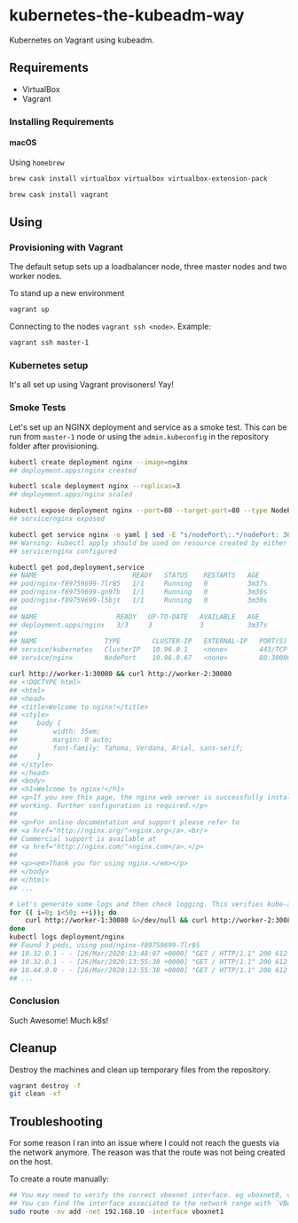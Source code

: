 # kubernetes-the-kubeadm-way

Kubernetes on Vagrant using kubeadm.

## Requirements

* VirtualBox
* Vagrant

### Installing Requirements

#### macOS

Using `homebrew`

```bash
brew cask install virtualbox virtualbox virtualbox-extension-pack

brew cask install vagrant
```

## Using

### Provisioning with Vagrant

The default setup sets up a loadbalancer node, three master nodes and two worker nodes.

To stand up a new environment

```bash
vagrant up
```

Connecting to the nodes `vagrant ssh <node>`. Example:

```bash
vagrant ssh master-1
```

### Kubernetes setup

It's all set up using Vagrant provisoners! Yay!

### Smoke Tests

Let's set up an NGINX deployment and service as a smoke test. This can be run from `master-1` node or using the `admin.kubeconfig` in the repository folder after provisioning.

```bash
kubectl create deployment nginx --image=nginx
## deployment.apps/nginx created

kubectl scale deployment nginx --replicas=3
## deployment.apps/nginx scaled

kubectl expose deployment nginx --port=80 --target-port=80 --type NodePort
## service/nginx exposed

kubectl get service nginx -o yaml | sed -E "s/nodePort\:.*/nodePort: 30080/" | kubectl apply -f -
## Warning: kubectl apply should be used on resource created by either kubectl create --save-config or kubectl apply
## service/nginx configured

kubectl get pod,deployment,service
## NAME                        READY   STATUS    RESTARTS   AGE
## pod/nginx-f89759699-7lr85   1/1     Running   0          3m37s
## pod/nginx-f89759699-gn97b   1/1     Running   0          3m30s
## pod/nginx-f89759699-l5bjt   1/1     Running   0          3m30s
##
## NAME                    READY   UP-TO-DATE   AVAILABLE   AGE
## deployment.apps/nginx   3/3     3            3           3m37s
##
## NAME                 TYPE        CLUSTER-IP   EXTERNAL-IP   PORT(S)        AGE
## service/kubernetes   ClusterIP   10.96.0.1    <none>        443/TCP        43m
## service/nginx        NodePort    10.96.0.67   <none>        80:30080/TCP   104s

curl http://worker-1:30080 && curl http://worker-2:30080
## <!DOCTYPE html>
## <html>
## <head>
## <title>Welcome to nginx!</title>
## <style>
##     body {
##         width: 35em;
##         margin: 0 auto;
##         font-family: Tahoma, Verdana, Arial, sans-serif;
##     }
## </style>
## </head>
## <body>
## <h1>Welcome to nginx!</h1>
## <p>If you see this page, the nginx web server is successfully installed and
## working. Further configuration is required.</p>
##
## <p>For online documentation and support please refer to
## <a href="http://nginx.org/">nginx.org</a>.<br/>
## Commercial support is available at
## <a href="http://nginx.com/">nginx.com</a>.</p>
##
## <p><em>Thank you for using nginx.</em></p>
## </body>
## </html>
## ...

# Let's generate some logs and then check logging. This verifies kube-apiserver to kubelet RBAC permissions.
for (( i=0; i<50; ++i)); do
    curl http://worker-1:30080 &>/dev/null && curl http://worker-2:30080 &>/dev/null
done
kubectl logs deployment/nginx
## Found 3 pods, using pod/nginx-f89759699-7lr85
## 10.32.0.1 - - [26/Mar/2020:13:48:07 +0000] "GET / HTTP/1.1" 200 612 "-" "curl/7.58.0" "-"
## 10.32.0.1 - - [26/Mar/2020:13:55:38 +0000] "GET / HTTP/1.1" 200 612 "-" "curl/7.58.0" "-"
## 10.44.0.0 - - [26/Mar/2020:13:55:38 +0000] "GET / HTTP/1.1" 200 612 "-" "curl/7.58.0" "-"
## ...
```

### Conclusion

Such Awesome! Much k8s!

## Cleanup

Destroy the machines and clean up temporary files from the repository.

```bash
vagrant destroy -f
git clean -xf
```

## Troubleshooting

For some reason I ran into an issue where I could not reach the guests via the network anymore. The reason was that the route was not being created on the host.

To create a route manually:

```bash
## You may need to verify the correct vboxnet interface. eg vboxnet0, vboxnet1 etc.
## You can find the interface associated to the network range with `VBoxManage list hostonlyifs`
sudo route -nv add -net 192.168.10 -interface vboxnet1
```
